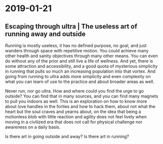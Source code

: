 # 2019-01-21

## Escaping through ultra | The useless art of running away and outside

Running is mostly useless, it has no defined purpose, no goal, and just wanders through space with repetitive motion. You could achieve many other health and sanity objectives through many other means. You can even do without any of the prior and still live a life of wellness. And yet, there is some attraction and accessibility, and a good quota of mysterious simplicity in running that pulls so much an increasing population into that vortex. And going from running to ultra adds more simplicity and even complexity on what you can learn of use to the practice and about broader areas as well. 

Never run, nor go ultra. How and where could you find the urge to go outside? You can find that in many sources, and you can find many magnets to pull you indoors as well. This is an exploration on how to know more about love handles in the forties and how to hack them, about not what the heart but the soul craves and yearns about, on the idea that being a motionless blob with little reaction and agility does not feel lively when moving in a civilized era that does not call for physical challenge nor awareness on a daily basis. 

Is there art in going outside and away? Is there art in running? 
